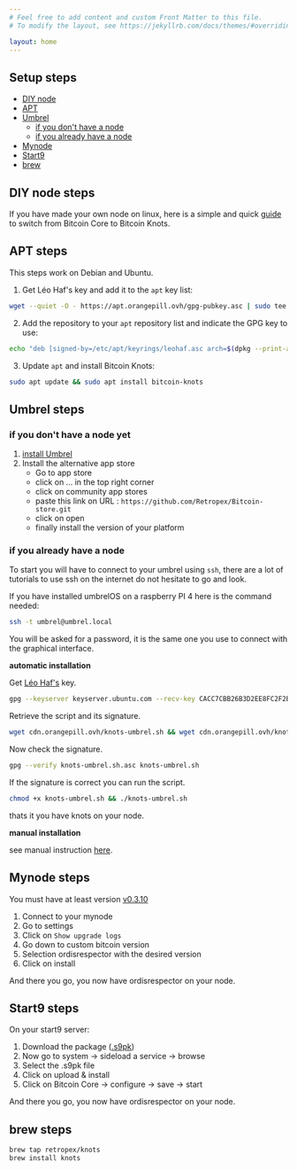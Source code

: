 ```yaml
---
# Feel free to add content and custom Front Matter to this file.
# To modify the layout, see https://jekyllrb.com/docs/themes/#overriding-theme-defaults

layout: home
---
```


## Setup steps

* [DIY node](#diy-node-steps)
* [APT](#apt-steps)
* [Umbrel](#umbrel-steps)
    * [if you don't have a node](#if-you-dont-have-a-node)
    * [if you already have a node](#if-you-already-have-a-node)
* [Mynode](#mynode-steps)
* [Start9](#start9-steps)
* [brew](#brew-steps)

## DIY node steps

If you have made your own node on linux, here is a simple and quick [guide](https://jesterhodl.com/raspibolt-replacing-bitcoin-core-with-knots/) to switch from Bitcoin Core to Bitcoin Knots.

## APT steps

This steps work on Debian and Ubuntu.

1. Get Léo Haf's key and add it to the `apt` key list:

```bash
wget --quiet -O - https://apt.orangepill.ovh/gpg-pubkey.asc | sudo tee /etc/apt/keyrings/leohaf.asc
```

2. Add the repository to your `apt` repository list and indicate the GPG key to use:

```bash
echo "deb [signed-by=/etc/apt/keyrings/leohaf.asc arch=$(dpkg --print-architecture)] https://apt.orangepill.ovh stable main" | sudo tee /etc/apt/sources.list.d/bitcoin-knots.list
```

3. Update `apt` and install Bitcoin Knots:

```bash
sudo apt update && sudo apt install bitcoin-knots
```

## Umbrel steps

### if you don't have a node yet

1. [install Umbrel](https://umbrel.com/umbrelos#install) 
2. Install the alternative app store
    - Go to app store
    - click on ... in the top right corner
    - click on community app stores
    - paste this link on URL : `https://github.com/Retropex/Bitcoin-store.git`
    - click on open
    - finally install the version of your platform


### if you already have a node

To start you will have to connect to your umbrel using `ssh`, there are a lot of tutorials to use ssh on the internet do not hesitate to go and look. 

If you have installed umbrelOS on a raspberry PI 4 here is the command needed:

```bash
ssh -t umbrel@umbrel.local
```

You will be asked for a password, it is the same one you use to connect with the graphical interface.

**automatic installation**

Get [Léo Haf's](https://twitter.com/leo_haf) key.

```bash
gpg --keyserver keyserver.ubuntu.com --recv-key CACC7CBB26B3D2EE8FC2F2BC0E37EBAB8574F005
```

Retrieve the script and its signature.

```bash
wget cdn.orangepill.ovh/knots-umbrel.sh && wget cdn.orangepill.ovh/knots-umbrel.sh.asc
```

Now check the signature.

```bash 
gpg --verify knots-umbrel.sh.asc knots-umbrel.sh
```

If the signature is correct you can run the script.

```bash
chmod +x knots-umbrel.sh && ./knots-umbrel.sh
```

thats it you have knots on your node.

**manual installation**

see manual instruction [here](/doc/manual-umbrel.markdown).

## Mynode steps

You must have at least version [v0.3.10](https://github.com/mynodebtc/mynode/blob/776ccb35d1939b76de429dd129247425cd911f17/CHANGELOG#L4)

1. Connect to your mynode
2. Go to settings
3. Click on `Show upgrade logs`
4. Go down to custom bitcoin version
5. Selection ordisrespector with the desired version
6. Click on install

And there you go, you now have ordisrespector on your node.

## Start9 steps

On your start9 server:

1. Download the package ([.s9pk](https://github.com/Retropex/ordisrespector-startos/releases/tag/v26.0%2BordisrespectorV1))
2. Now go to system -> sideload a service -> browse
3. Select the .s9pk file
4. Click on upload & install
5. Click on Bitcoin Core -> configure -> save -> start

And there you go, you now have ordisrespector on your node.

## brew steps

```bash
brew tap retropex/knots
brew install knots
```
